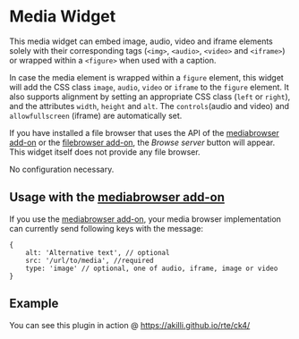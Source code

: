 # Media Widget

This media widget can embed image, audio, video and iframe elements solely with their corresponding tags (`<img>`, `<audio>`, `<video>` and `<iframe>`) or wrapped within a `<figure>` when used with a caption. 

In case the media element is wrapped within a `figure` element, this widget will add the CSS class `image`, `audio`, `video` or `iframe` to the `figure` element. It also supports alignment by setting an appropriate CSS class (`left` or `right`), and the attributes `width`, `height` and `alt`. The `controls`(audio and video) and `allowfullscreen` (iframe) are automatically set.

If you have installed a file browser that uses the API of the [mediabrowser add-on](https://ckeditor.com/cke4/addon/mediabrowser) or the [filebrowser add-on](https://ckeditor.com/cke4/addon/filebrowser), the _Browse server_ button will appear. This widget itself does not provide any file browser.

No configuration necessary.

## Usage with the [mediabrowser add-on](https://ckeditor.com/cke4/addon/mediabrowser)

If you use the [mediabrowser add-on](https://ckeditor.com/cke4/addon/mediabrowser), your media browser implementation can currently send following keys with the message:

    {
        alt: 'Alternative text', // optional
        src: '/url/to/media', //required
        type: 'image' // optional, one of audio, iframe, image or video
    }

## Example

You can see this plugin in action @ https://akilli.github.io/rte/ck4/
